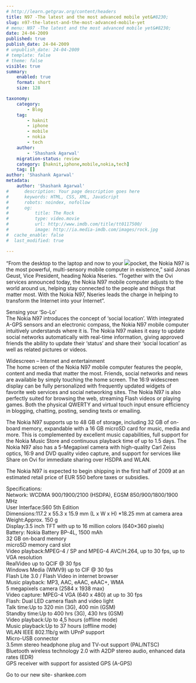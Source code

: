 ```yaml
---
# http://learn.getgrav.org/content/headers
title: N97 -The latest and the most advanced mobile yet&#8230;
slug: n97-the-latest-and-the-most-advanced-mobile-yet
# menu: N97 -The latest and the most advanced mobile yet&#8230;
date: 24-04-2009
published: true
publish_date: 24-04-2009
# unpublish_date: 24-04-2009
# template: false
# theme: false
visible: true
summary:
    enabled: true
    format: short
    size: 128

taxonomy:
    category:
        - Blog
    tag:
        - haknit
        - iphone
        - mobile
        - nokia
        - tech
    author:
        - 'Shashank Agarwal'
    migration-status: review
    category: [haknit,iphone,mobile,nokia,tech]
    tag: []
author: 'Shashank Agarwal'
metadata:
    author: 'Shashank Agarwal'
#      description: Your page description goes here
#      keywords: HTML, CSS, XML, JavaScript
#      robots: noindex, nofollow
#      og:
#          title: The Rock
#          type: video.movie
#          url: http://www.imdb.com/title/tt0117500/
#          image: http://ia.media-imdb.com/images/rock.jpg
#  cache_enable: false
#  last_modified: true

---
```


“From the desktop to the laptop and now to your [![](http://2.bp.blogspot.com/_V2JZuLkPrjQ/SfGf-JNi0xI/AAAAAAAAHQU/nVVmc0EJEwc/s320/nokia-n97-white-keyboard-163584.jpg)](http://2.bp.blogspot.com/_V2JZuLkPrjQ/SfGf-JNi0xI/AAAAAAAAHQU/nVVmc0EJEwc/s1600-h/nokia-n97-white-keyboard-163584.jpg)pocket, the Nokia N97 is the most powerful, multi-sensory mobile computer in existence,” said Jonas Geust, Vice President, heading Nokia Nseries. “Together with the Ovi services announced today, the Nokia N97 mobile computer adjusts to the world around us, helping stay connected to the people and things that matter most. With the Nokia N97, Nseries leads the charge in helping to transform the Internet into your Internet”.

Sensing your ‘So-Lo’  
The Nokia N97 introduces the concept of ‘social location’. With integrated A-GPS sensors and an electronic compass, the Nokia N97 mobile computer intuitively understands where it is. The Nokia N97 makes it easy to update social networks automatically with real-time information, giving approved friends the ability to update their ‘status’ and share their ‘social location’ as well as related pictures or videos.

Widescreen – Internet and entertainment  
The home screen of the Nokia N97 mobile computer features the people, content and media that matter the most. Friends, social networks and news are available by simply touching the home screen. The 16:9 widescreen display can be fully personalized with frequently updated widgets of favorite web services and social networking sites. The Nokia N97 is also perfectly suited for browsing the web, streaming Flash videos or playing games. Both the physical QWERTY and virtual touch input ensure efficiency in blogging, chatting, posting, sending texts or emailing.

The Nokia N97 supports up to 48 GB of storage, including 32 GB of on-board memory, expandable with a 16 GB microSD card for music, media and more. This is complemented by excellent music capabilities, full support for the Nokia Music Store and continuous playback time of up to 1.5 days. The Nokia N97 also has a 5-Megapixel camera with high-quality Carl Zeiss optics, 16:9 and DVD quality video capture, and support for services like Share on Ovi for immediate sharing over HSDPA and WLAN.

The Nokia N97 is expected to begin shipping in the first half of 2009 at an estimated retail price of EUR 550 before taxes or subsidies.

Specifications:  
Network: WCDMA 900/1900/2100 (HSDPA), EGSM 850/900/1800/1900 MHz  
User Interface:S60 5th Edition  
Dimensions:117.2 x 55.3 x 15.9 mm (L x W x H) \*18.25 mm at camera area  
Weight:Approx. 150 g  
Display:3.5 inch TFT with up to 16 million colors (640×360 pixels)  
Battery: Nokia Battery BP-4L, 1500 mAh  
32 GB on-board memory  
microSD memory card slot  
Video playback:MPEG-4 / SP and MPEG-4 AVC/H.264, up to 30 fps, up to VGA resolution  
RealVideo up to QCIF @ 30 fps  
Windows Media (WMV9) up to CIF @ 30 fps  
Flash Lite 3.0 / Flash Video in internet browser  
Music playback: MP3, AAC, eAAC, eAAC+, WMA  
5 megapixels camera (2584 x 1938 max)  
Video capture: MPEG-4 VGA (640 x 480) at up to 30 fps  
Flash: Dual LED camera flash and video light  
Talk time:Up to 320 min (3G), 400 min (GSM)  
Standby time:Up to 400 hrs (3G), 430 hrs (GSM)  
Video playback:Up to 4,5 hours (offline mode)  
Music playback:Up to 37 hours (offline mode)  
WLAN IEEE 802.11b/g with UPnP support  
Micro-USB connector  
3.5mm stereo headphone plug and TV-out support (PAL/NTSC)  
Bluetooth wireless technology 2.0 with A2DP stereo audio, enhanced data rates (EDR)  
GPS receiver with support for assisted GPS (A-GPS)

Go to our new site- shankee.com
